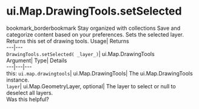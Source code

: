  
#  ui.Map.DrawingTools.setSelected 
bookmark_borderbookmark Stay organized with collections  Save and categorize content based on your preferences.
Sets the selected layer. 
Returns this set of drawing tools.
Usage| Returns  
---|---  
`DrawingTools.setSelected( _layer_)`| ui.Map.DrawingTools  
Argument| Type| Details  
---|---|---  
this: `ui.map.drawingtools`| ui.Map.DrawingTools| The ui.Map.DrawingTools instance.  
`layer`| ui.Map.GeometryLayer, optional| The layer to select or null to deselect all layers.  
Was this helpful?
